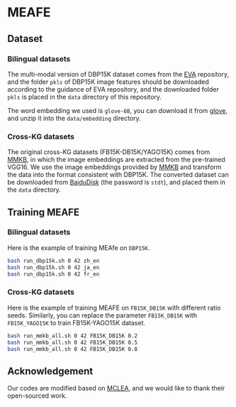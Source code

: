 # MEAFE
## Dataset

### Bilingual datasets

The multi-modal version of DBP15K dataset comes from the [EVA](https://github.com/cambridgeltl/eva) repository, and the folder `pkls` of DBP15K image features should be downloaded according to the guidance of EVA repository, and the downloaded folder `pkls` is placed in the `data` directory of this repository.

The word embedding we used is `glove-6B`, you can download it from [glove](https://nlp.stanford.edu/data/glove.6B.zip), and unzip it into the `data/embedding` directory.

### Cross-KG datasets

The original cross-KG datasets (FB15K-DB15K/YAGO15K) comes from [MMKB](https://github.com/mniepert/mmkb), in which the image embeddings are extracted from the pre-trained VGG16. We use the image embeddings provided by [MMKB](https://github.com/mniepert/mmkb#visual-data-for-fb15k-yago15k-and-dbpedia15k) and transform the data into the format consistent with DBP15K. The converted dataset can be downloaded from [BaiduDisk](https://pan.baidu.com/s/1MLGBNyFjb9LLa4urCk4hCA) (the password is `stdt`), and placed them in the `data` directory.

## Training MEAFE

### Bilingual datasets

Here is the example of training MEAfe on `DBP15K`.

```bash
bash run_dbp15k.sh 0 42 zh_en
bash run_dbp15k.sh 0 42 ja_en
bash run_dbp15k.sh 0 42 fr_en
```

### Cross-KG datasets

Here is the example of training MEAFE on `FB15K_DB15K` with different ratio seeds. Similarly, you can replace the parameter `FB15K_DB15K` with `FB15K_YAGO15K` to train FB15K-YAGO15K dataset.

```bash
bash run_mmkb_all.sh 0 42 FB15K_DB15K 0.2
bash run_mmkb_all.sh 0 42 FB15K_DB15K 0.5
bash run_mmkb_all.sh 0 42 FB15K_DB15K 0.8
```



## Acknowledgement

Our codes are modified based on [MCLEA](https://github.com/lzxlin/MCLEA), and we would like to thank their open-sourced work.
